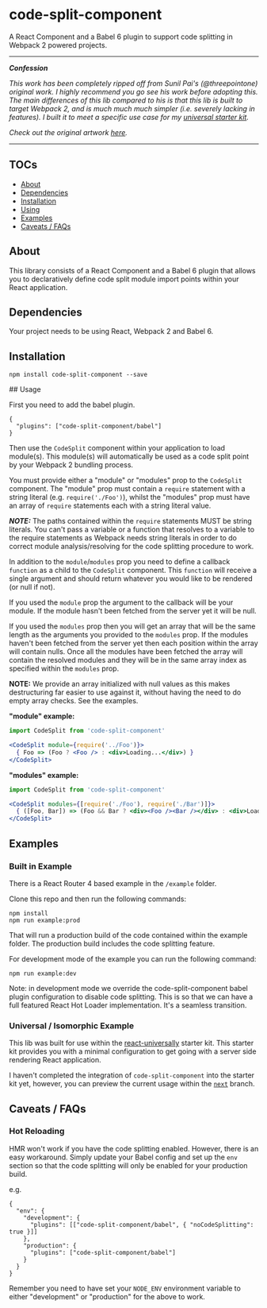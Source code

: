 # code-split-component

A React Component and a Babel 6 plugin to support code splitting in Webpack 2 powered projects.

---

___Confession___

_This work has been completely ripped off from Sunil Pai's (@threepointone) original work. I highly recommend you go see his work before adopting this.  The main differences of this lib compared to his is that this lib is built to target Webpack 2, and is much much much simpler (i.e. severely lacking in features).  I built it to meet a specific use case for my [universal starter kit](https://github.com/ctrlplusb/react-universally)._

_Check out the original artwork [here](https://github.com/threepointone/react-modules)._

---

## TOCs

 - [About](https://github.com/ctrlplusb/code-split-component#about)
 - [Dependencies](https://github.com/ctrlplusb/code-split-component#dependencies)
 - [Installation](https://github.com/ctrlplusb/code-split-component#installation)
 - [Using](https://github.com/ctrlplusb/code-split-component#using)
 - [Examples](https://github.com/ctrlplusb/code-split-component#examples)
 - [Caveats / FAQs](https://github.com/ctrlplusb/code-split-component#caveats-faqs)


## About

This library consists of a React Component and a Babel 6 plugin that allows you to declaratively define code split module import points within your React application.

## Dependencies

Your project needs to be using React, Webpack 2 and Babel 6.

## Installation

`npm install code-split-component --save`

## Usage

First you need to add the babel plugin.

```
{
  "plugins": ["code-split-component/babel"]
}
```

Then use the `CodeSplit` component within your application to load module(s).  This module(s) will automatically be used as a code split point by your Webpack 2 bundling process.

You must provide either a "module" or "modules" prop to the `CodeSplit` component. The "module" prop must contain a `require` statement with a string literal (e.g. `require('./Foo')`), whilst the "modules" prop must have an array of `require` statements each with a string literal value.  

___NOTE:___ The paths contained within the `require` statements MUST be string literals. You can't pass a variable or a function that resolves to a variable to the require statements as Webpack needs string literals in order to do correct module analysis/resolving for the code splitting procedure to work.

In addition to the `module`/`modules` prop you need to define a callback `function` as a child to the `CodeSplit` component.  This `function` will receive a single argument and should return whatever you would like to be rendered (or null if not).  

If you used the `module` prop the argument to the callback will be your module.  If the module hasn't been fetched from the server yet it will be null.

If you used the `modules` prop then you will get an array that will be the same length as the arguments you provided to the `modules` prop.  If the modules haven't been fetched from the server yet then each position within the array will contain nulls.  Once all the modules have been fetched the array will contain the resolved modules and they will be in the same array index as specified within the `modules` prop.

__NOTE:__ We provide an array initialized with null values as this makes destructuring far easier to use against it, without having the need to do empty array checks.  See the examples.

__"module" example:__

```jsx
import CodeSplit from 'code-split-component'

<CodeSplit module={require('../Foo')}>
  { Foo => (Foo ? <Foo /> : <div>Loading...</div>) }
</CodeSplit>
```

__"modules" example:__

```jsx
import CodeSplit from 'code-split-component'

<CodeSplit modules={[require('./Foo'), require('./Bar')]}>
  { ([Foo, Bar]) => (Foo && Bar ? <div><Foo /><Bar /></div> : <div>Loading...</div>) }
</CodeSplit>
```

## Examples

### Built in Example

There is a React Router 4 based example in the `/example` folder.

Clone this repo and then run the following commands:

```
npm install
npm run example:prod
```

That will run a production build of the code contained within the example folder.  The production build includes the code splitting feature.

For development mode of the example you can run the following command:

```
npm run example:dev
```

Note: in development mode we override the code-split-component babel plugin configuration to disable code splitting.  This is so that we can have a full featured React Hot Loader implementation. It's a seamless transition.

### Universal / Isomorphic Example

This lib was built for use within the [react-universally](https://github.com/ctrlplusb/react-universally) starter kit. This starter kit provides you with a minimal configuration to get going with a server side rendering React application.

I haven't completed the integration of `code-split-component` into the starter kit yet, however, you can preview the current usage within the [`next`](https://github.com/ctrlplusb/react-universally/tree/next) branch.

## Caveats / FAQs

### Hot Reloading

HMR won't work if you have the code splitting enabled. However, there is an easy workaround. Simply update your Babel config and set up the `env` section so that the code splitting will only be enabled for your production build.

e.g.

```
{
  "env": {
    "development": {
      "plugins": [["code-split-component/babel", { "noCodeSplitting": true }]]
    },
    "production": {
      "plugins": ["code-split-component/babel"]
    }
  }
}
```

Remember you need to have set your `NODE_ENV` environment variable to either "development" or "production" for the above to work.
